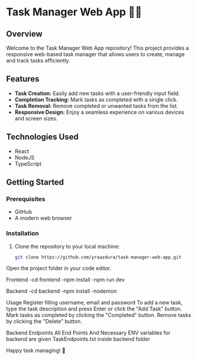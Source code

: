 # Task Manager Web App 📝✅

## Overview

Welcome to the Task Manager Web App repository! This project provides a responsive web-based task manager that allows users to create, manage and track tasks efficiently.


## Features

- **Task Creation:** Easily add new tasks with a user-friendly input field.
- **Completion Tracking:** Mark tasks as completed with a single click.
- **Task Removal:** Remove completed or unwanted tasks from the list.
- **Responsive Design:** Enjoy a seamless experience on various devices and screen sizes.

## Technologies Used

- React
- NodeJS
- TypeScript

## Getting Started

### Prerequisites

- GitHub
- A modern web browser

### Installation

1. Clone the repository to your local machine:

   ```bash
   git clone https://github.com/yraazdura/task-manager-web-app.git
Open the project folder in your code editor.

Frontend
-cd frontend
-npm install
-npm run dev

Backend
-cd backend 
-npm install
-nodemon

Usage
Register filling username, email and password
To add a new task, type the task description and press Enter or click the "Add Task" button.
Mark tasks as completed by clicking the "Completed" button.
Remove tasks by clicking the "Delete" button.

Backend Endpoints
All End Points And Necessary ENV variables for backend are given TaskEndpoints.txt inside backend folder

Happy task managing! 🚀
